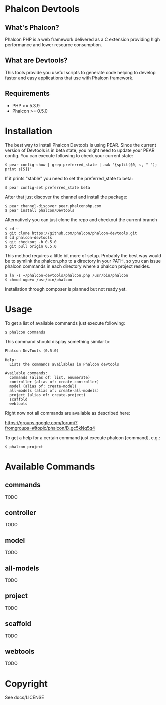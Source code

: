 Phalcon Devtools
================

What's Phalcon?
---------------

Phalcon PHP is a web framework delivered as a C extension providing high performance and lower resource consumption.

What are Devtools?
------------------

This tools provide you useful scripts to generate code helping to develop faster and easy applications that use
with Phalcon framework.

Requirements
------------

* PHP >= 5.3.9
* Phalcon >= 0.5.0

Installation
============

The best way to install Phalcon Devtools is using PEAR. Since the current version of Devtools
is in beta state, you might need to update your PEAR config. You can execute following to check
your current state:

```
$ pear config-show | grep preferred_state | awk '{split($0, s, " "); print s[5]}'
```

If it prints "stable" you need to set the preferred_state to beta:

```
$ pear config-set preferred_state beta
```

After that just discover the channel and install the package:

```
$ pear channel-discover pear.phalconphp.com
$ pear install phalcon/Devtools
```

Alternatively you can just clone the repo and checkout the current branch

```
$ cd ~
$ git clone https://github.com/phalcon/phalcon-devtools.git
$ cd phalcon-devtools
$ git checkout -b 0.5.0
$ git pull origin 0.5.0
```

This method requires a little bit more of setup. Probably the best way would be to symlink
the phalcon.php to a directory in your PATH, so you can issue phalcon commands in each directory
where a phalcon project resides.

```
$ ln -s ~/phalcon-devtools/phalcon.php /usr/bin/phalcon
$ chmod ugo+x /usr/bin/phalcon
```

Installation through composer is planned but not ready yet.

Usage
=====

To get a list of available commands just execute following:

```
$ phalcon commands
```

This command should display something similar to:

```
Phalcon DevTools (0.5.0)

Help:
  Lists the commands availables in Phalcon devtools

Available commands:
  commands (alias of: list, enumerate)
  controller (alias of: create-controller)
  model (alias of: create-model)
  all-models (alias of: create-all-models)
  project (alias of: create-project)
  scaffold
  webtools
```

Right now not all commands are available as described here:

https://groups.google.com/forum/?fromgroups=#!topic/phalcon/B_gc5kNq5q4

To get a help for a certain command just execute phalcon [command], e.g.:

```
$ phalcon project
```

Available Commands
==================

commands
--------

TODO

controller
----------

TODO

model
-----

TODO

all-models
----------

TODO

project
-------

TODO

scaffold
--------

TODO

webtools
--------

TODO

Copyright
=========

See docs/LICENSE

